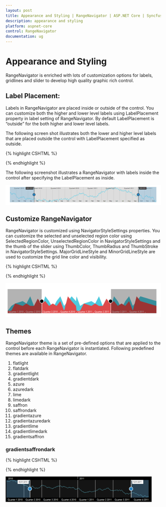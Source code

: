 ```yaml
---
layout: post
title: Appearance and Styling | RangeNavigator | ASP.NET Core | Syncfusion
description: appearance and styling
platform: aspnet-core
control: RangeNavigator
documentation: ug
---
```


# Appearance and Styling

RangeNavigator is enriched with lots of customization options for labels, gridlines and slider to develop high quality graphic rich control.

## Label Placement:

Labels in RangeNavigator are placed inside or outside of the control. You can customize both the higher and lower level labels using LabelPlacement property in label setting of RangeNavigator. By default LabelPlacement is “outside” for the both higher and lower level labels.

The following screen shot illustrates both the lower and higher level labels that are placed outside the control with LabelPlacement specified as outside. 

{% highlight CSHTML %}

<div>
	<ej-range-navigator id="range" load="loadingdata">
		<e-chart-series>
			<e-series name="Product A" type="Line" fill="#69D2E7">
			</e-series>
		</e-chart-series>
		<e-selected-range-settings start="2010/5/1" end="2011/10/1"></e-selected-range-settings>
		<e-label-settings>
			<e-higher-level label-placement="Inside"></e-higher-level>
			<e-lower-level label-placement="Inside"></e-lower-level>
		</e-label-settings>
		</ej-range-navigator>
</div>

{% endhighlight  %}

The following screenshot illustrates a RangeNavigator with labels inside the control after specifying the LabelPlacement as inside.

![](Appearance-and-Styling_images/Appearance-and-Styling_img2.png)

## Customize RangeNavigator

RangeNavigator is customized using NavigatorStyleSettings properties. You can customize the selected and unselected region color using SelectedRegionColor, UnselectedRegionColor in NavigatorStyleSettings and the thumb of the slider using ThumbColor, ThumbRadius and ThumbStroke in NavigatorStyleSettings.  MajorGridLineStyle and MinorGridLineStyle are used to customize the grid line color and visibility. 

{% highlight CSHTML %}
 
<div>
    <ej-range-navigator id="range">
        <e-navigator-style-settings background="transparent" unselected-region-color="white" selected-region-color="#5EABDE" thumb-radius="10" thumb-color="white">
            <e-border color="Black" width="3"></e-border>
            <e-major-grid-line-style visible="true" color="transparent"></e-major-grid-line-style>
            <e-minor-grid-line-style visible="true" color="transparent"></e-minor-grid-line-style>
        </e-navigator-style-settings>
        <e-label-settings>
            <e-higher-level label-placement="Inside" interval-type="Years"></e-higher-level>
        </e-label-settings>
    </ej-range-navigator>
</div>

{% endhighlight  %}

![](Appearance-and-Styling_images/Appearance-and-Styling_img3.png)

## Themes

RangeNavigator theme is a set of pre-defined options that are applied to the control before each RangeNavigator is instantiated. Following predefined themes are available in RangeNavigator.

1. flatlight                  
2. flatdark                  
3. gradientlight           
4. gradientdark           
5. azure                      
6. azuredark               
7. lime 
8. limedark
9. saffron
10. saffrondark
11. gradientazure
12. gradientazuredark
13. gradientlime
14. gradientlimedark
15. gradientsaffron

### gradientsaffrondark

{% highlight CSHTML %}

<div>
	<ej-range-navigator id="range" load="loadingdata" theme="azuredark">
		<e-chart-series>
			<e-series name="Product A" type="Line">
			</e-series>
		</e-chart-series>
		<e-selected-range-settings start="2010/5/1" end="2011/10/1"></e-selected-range-settings>
		</ej-range-navigator>
</div>

{% endhighlight  %}

![](Appearance-and-Styling_images/Appearance-and-Styling_img4.png)